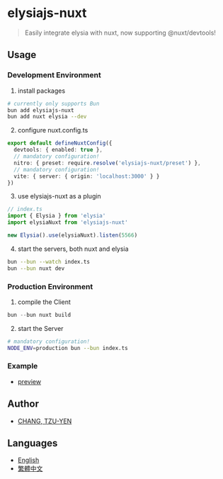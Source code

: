 # elysiajs-nuxt

> Easily integrate elysia with nuxt, now supporting @nuxt/devtools!

## Usage

### Development Environment

1. install packages

```sh
# currently only supports Bun
bun add elysiajs-nuxt
bun add nuxt elysia --dev
```

2. configure nuxt.config.ts

```ts
export default defineNuxtConfig({
  devtools: { enabled: true },
  // mandatory configuration!
  nitro: { preset: require.resolve('elysiajs-nuxt/preset') },
  // mandatory configuration!
  vite: { server: { origin: 'localhost:3000' } }
})
```

3. use elysiajs-nuxt as a plugin

```ts
// index.ts
import { Elysia } from 'elysia'
import elysiaNuxt from 'elysiajs-nuxt'

new Elysia().use(elysiaNuxt).listen(5566)
```

4. start the servers, both nuxt and elysia

```sh
bun --bun --watch index.ts
bun --bun nuxt dev
```

### Production Environment

1. compile the Client

```ts
bun --bun nuxt build
```

2. start the Server

```sh
# mandatory configuration!
NODE_ENV=production bun --bun index.ts
```

### Example

- [preview](/preview)

## Author

- [CHANG, TZU-YEN](https://github.com/trylovetom)

## Languages

- [English](/README.md)
- [繁體中文](/README-zh-TW.md)
